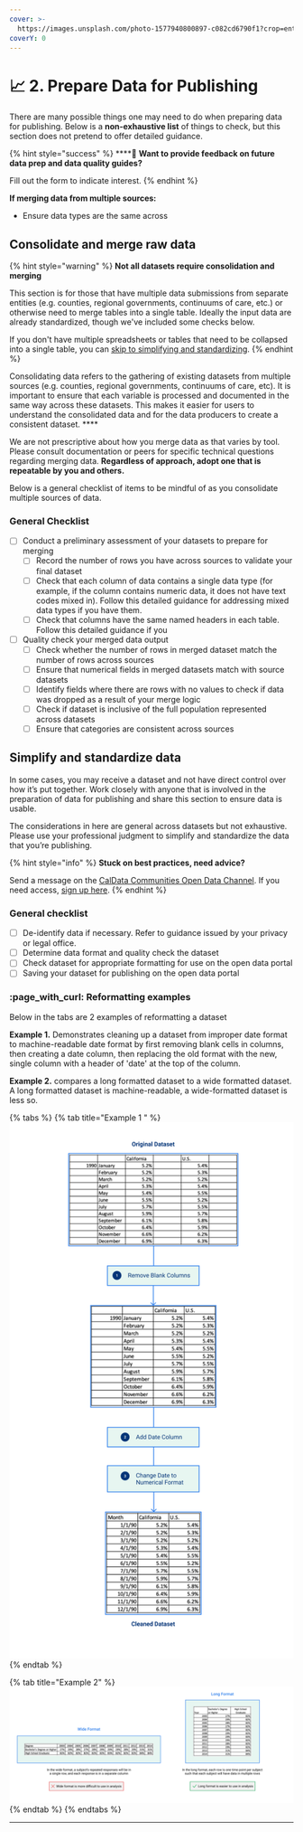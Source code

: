 ```yaml
---
cover: >-
  https://images.unsplash.com/photo-1577940800897-c082cd6790f1?crop=entropy&cs=srgb&fm=jpg&ixid=MnwxOTcwMjR8MHwxfHNlYXJjaHwxMHx8YmlnJTIwc3VyfGVufDB8fHx8MTY0MDAzNzAxNw&ixlib=rb-1.2.1&q=85
coverY: 0
---
```


# 📈 2. Prepare Data for Publishing

There are many possible things one may need to do when preparing data for publishing. Below is a **non-exhaustive list** of things to check, but this section does not pretend to offer detailed guidance.

{% hint style="success" %}
****:mega: **Want to provide feedback on future data prep and data quality guides?**

Fill out the form to indicate interest.
{% endhint %}

**If merging data from multiple sources:**

* Ensure data types are the same across&#x20;

## Consolidate and merge raw data&#x20;

{% hint style="warning" %}
**Not all datasets require consolidation and merging**

This section is for those that have multiple data submissions from separate entities (e.g. counties, regional governments, continuums of care, etc.) or otherwise need to merge tables into a single table. Ideally the input data are already standardized, though we've included some checks below.

If you don't have multiple spreadsheets or tables that need to be collapsed into a single table, you can [skip to simplifying and standardizing](2.-prepare-data-for-publishing.md#simplify-and-standardize-data).
{% endhint %}

Consolidating data refers to the gathering of existing datasets from multiple sources (e.g. counties, regional governments, continuums of care, etc). It is important to ensure that each variable is processed and documented in the same way across these datasets. This makes it easier for users to understand the consolidated data and for the data producers to create a consistent dataset. ****&#x20;

We are not prescriptive about how you merge data as that varies by tool. Please consult documentation or peers for specific technical questions regarding merging data. **Regardless of approach, adopt one that is repeatable by you and others.**

Below is a general checklist of items to be mindful of as you consolidate multiple sources of data.

### General Checklist

* [ ] Conduct a preliminary assessment of your datasets to prepare for merging&#x20;
  * [ ] Record the number of rows you have across sources to validate your final dataset&#x20;
  * [ ] Check that each column of data contains a single data type (for example, if the column contains numeric data, it does not have text codes mixed in). Follow this detailed guidance for addressing mixed data types if you have them.
  * [ ] Check that columns have the same named headers in each table. Follow this detailed guidance if you
* [ ] Quality check your merged data output&#x20;
  * [ ] Check whether the number of rows in merged dataset match the number of rows across sources&#x20;
  * [ ] Ensure that numerical fields in merged datasets match with source datasets
  * [ ] Identify fields where there are rows with no values to check if data was dropped as a result of your merge logic&#x20;
  * [ ] Check if dataset is inclusive of the full population represented across datasets
  * [ ] Ensure that categories are consistent across sources

## Simplify and standardize data &#x20;

In some cases, you may receive a dataset and not have direct control over how it’s put together. Work closely with anyone that is involved in the preparation of data for publishing and share this section to ensure data is usable.

The considerations in here are general across datasets but not exhaustive. Please use your professional judgment to simplify and standardize the data that you’re publishing.

{% hint style="info" %}
**Stuck on best practices, need advice?**

Send a message on the [CalData Communities Open Data Channel](https://teams.microsoft.com/l/channel/19%3a037b34f454d94a9fa7f6aa964c052af4%40thread.tacv2/Open%20Data?groupId=0f45987a-e632-4e93-be66-ebfd6079e926\&tenantId=68a88534-151d-4e79-8046-09be7890656c). If you need access, [sign up here](https://forms.office.com/Pages/ResponsePage.aspx?id=NIWoaB0VeU6ARgm-eJBlbP8EsQ790KZKrhPJ1tkPH1JURjFWN1paMUtURFU5TFZOSjdTNVFZMkxEQi4u).
{% endhint %}

### **General checklist**

* [ ] De-identify data if necessary. Refer to guidance issued by your privacy or legal office.
* [ ] Determine data format and quality check the dataset
* [ ] Check dataset for appropriate formatting for use on the open data portal
* [ ] Saving your dataset for publishing on the open data portal

### :page\_with\_curl: Reformatting examples

Below in the tabs are 2 examples of reformatting a dataset

**Example 1.** Demonstrates cleaning up a dataset from improper date format to machine-readable date format by first removing blank cells in columns, then creating a date column, then replacing the old format with the new, single column with a header of 'date' at the top of the column.

**Example 2.** compares a long formatted dataset to a wide formatted dataset. A long formatted dataset is machine-readable, a wide-formatted dataset is less so.

{% tabs %}
{% tab title="Example 1 " %}
![](.gitbook/assets/5.png)
{% endtab %}

{% tab title="Example 2" %}
![](.gitbook/assets/6.png)
{% endtab %}
{% endtabs %}

****
